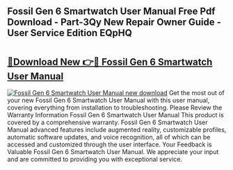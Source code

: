 ## Fossil Gen 6 Smartwatch User Manual Free Pdf Download - Part-3Qy New Repair Owner Guide - User Service Edition EQpHQ

# <h2><a href="http://bc36408.oget.top/?id=Fossil+Gen+6+Smartwatch+User+Manual">🔗Download New 👉🔴 Fossil Gen 6 Smartwatch User Manual</a></h2>

[![Fossil Gen 6 Smartwatch User Manual new download](https://i.imgur.com/5g1atiW.png)](http://bc36408.oget.top/?id=Fossil+Gen+6+Smartwatch+User+Manual)
Get the most out of your new Fossil Gen 6 Smartwatch User Manual with this user manual, covering everything from installation to troubleshooting. Please Review the Warranty Information Fossil Gen 6 Smartwatch User Manual This product is covered by a comprehensive warranty. Fossil Gen 6 Smartwatch User Manual advanced features include augmented reality, customizable profiles, automatic software updates, and voice recognition, all of which can be accessed and customized through the user interface. Your Feedback is Valuable Fossil Gen 6 Smartwatch User Manual. We appreciate your input and are committed to providing you with exceptional service.
